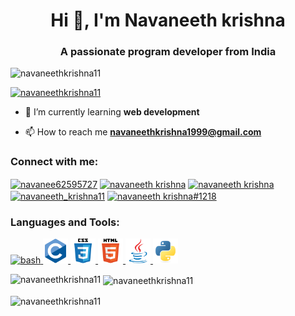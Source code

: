 
<h1 align="center">Hi 👋, I'm Navaneeth krishna</h1>
<h3 align="center">A passionate program developer from India</h3>

<p align="left"> <img src="https://komarev.com/ghpvc/?username=navaneethkrishna11&label=Profile%34views&color=0e75b6&style=flat" alt="navaneethkrishna11" /> </p>

<p align="left"> <a href="https://github.com/ryo-ma/github-profile-trophy"><img src="https://github-profile-trophy.vercel.app/?username=navaneethkrishna11" alt="navaneethkrishna11" /></a> </p>


- 🌱 I’m currently learning **web development**

- 📫 How to reach me **navaneethkrishna1999@gmail.com**

<h3 align="left">Connect with me:</h3>
<p align="left">
<a href="https://twitter.com/navanee62595727" target="blank"><img align="center" src="https://raw.githubusercontent.com/rahuldkjain/github-profile-readme-generator/master/src/images/icons/Social/twitter.svg" alt="navanee62595727" height="30" width="40" /></a>
<a href="https://linkedin.com/in/navaneeth krishna" target="blank"><img align="center" src="https://raw.githubusercontent.com/rahuldkjain/github-profile-readme-generator/master/src/images/icons/Social/linked-in-alt.svg" alt="navaneeth krishna" height="30" width="40" /></a>
<a href="https://fb.com/navaneeth krishna" target="blank"><img align="center" src="https://raw.githubusercontent.com/rahuldkjain/github-profile-readme-generator/master/src/images/icons/Social/facebook.svg" alt="navaneeth krishna" height="30" width="40" /></a>
<a href="https://instagram.com/navaneeth_krishna11" target="blank"><img align="center" src="https://raw.githubusercontent.com/rahuldkjain/github-profile-readme-generator/master/src/images/icons/Social/instagram.svg" alt="navaneeth_krishna11" height="30" width="40" /></a>
<a href="https://discord.gg/navaneeth krishna#1218" target="blank"><img align="center" src="https://raw.githubusercontent.com/rahuldkjain/github-profile-readme-generator/master/src/images/icons/Social/discord.svg" alt="navaneeth krishna#1218" height="30" width="40" /></a>
</p>

<h3 align="left">Languages and Tools:</h3>
<p align="left"> 
 <a href="https://www.gnu.org/software/bash/" target="_blank" rel="noreferrer"> <img src="https://www.vectorlogo.zone/logos/gnu_bash/gnu_bash-icon.svg" alt="bash" width="40" height="40"/> </a> <a href="https://www.cprogramming.com/" target="_blank" rel="noreferrer"> <img src="https://raw.githubusercontent.com/devicons/devicon/master/icons/c/c-original.svg" alt="c" width="40" height="40"/> </a> <a href="https://www.w3schools.com/css/" target="_blank" rel="noreferrer"> <img src="https://raw.githubusercontent.com/devicons/devicon/master/icons/css3/css3-original-wordmark.svg" alt="css3" width="40" height="40"/> </a> <a href="https://www.w3.org/html/" target="_blank" rel="noreferrer"> <img src="https://raw.githubusercontent.com/devicons/devicon/master/icons/html5/html5-original-wordmark.svg" alt="html5" width="40" height="40"/> </a> <a href="https://www.java.com" target="_blank" rel="noreferrer"> <img src="https://raw.githubusercontent.com/devicons/devicon/master/icons/java/java-original.svg" alt="java" width="40" height="40"/> </a> <a href="https://www.python.org" target="_blank" rel="noreferrer"> <img src="https://raw.githubusercontent.com/devicons/devicon/master/icons/python/python-original.svg" alt="python" width="40" height="40"/> </a> </p>

<p><img align="left" src="https://github-readme-stats.vercel.app/api/top-langs?username=navaneethkrishna11&show_icons=true&locale=en&layout=compact" alt="navaneethkrishna11" /></p>

<p>&nbsp;<img align="center" src="https://github-readme-stats.vercel.app/api?username=navaneethkrishna11&show_icons=true&locale=en" alt="navaneethkrishna11" /></p>

<p><img align="center" src="https://github-readme-streak-stats.herokuapp.com/?user=navaneethkrishna11&" alt="navaneethkrishna11" /></p>
<!--
**navaneethkrishna11/navaneethkrishna11** is a ✨ _special_ ✨ repository because its `README.md` (this file) appears on your GitHub profile.

Here are some ideas to get you started:

- 🔭 I’m currently working on ...
- 🌱 I’m currently learning ...
- 👯 I’m looking to collaborate on ...
- 🤔 I’m looking for help with ...
- 💬 Ask me about ...
- 📫 How to reach me: ...
- 😄 Pronouns: ...
- ⚡ Fun fact: ...



-->
